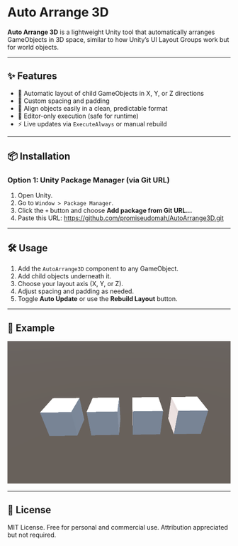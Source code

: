 # Auto Arrange 3D

**Auto Arrange 3D** is a lightweight Unity tool that automatically arranges GameObjects in 3D space, similar to how Unity’s UI Layout Groups work but for world objects.

---

## ✨ Features

- 🔄 Automatic layout of child GameObjects in X, Y, or Z directions
- 📏 Custom spacing and padding
- 🎯 Align objects easily in a clean, predictable format
- 🧠 Editor-only execution (safe for runtime)
- ⚡ Live updates via `ExecuteAlways` or manual rebuild

---

## 📦 Installation

### Option 1: Unity Package Manager (via Git URL)

1. Open Unity.
2. Go to `Window > Package Manager`.
3. Click the `+` button and choose **Add package from Git URL...**
4. Paste this URL: https://github.com/promiseudomah/AutoArrange3D.git

---

## 🛠 Usage

1. Add the `AutoArrange3D` component to any GameObject.
2. Add child objects underneath it.
3. Choose your layout axis (X, Y, or Z).
4. Adjust spacing and padding as needed.
5. Toggle **Auto Update** or use the **Rebuild Layout** button.

---

## 📸 Example

![Auto Arrange Preview](Documentation~/preview.png)

---

## 🔖 License

MIT License. Free for personal and commercial use. Attribution appreciated but not required.


